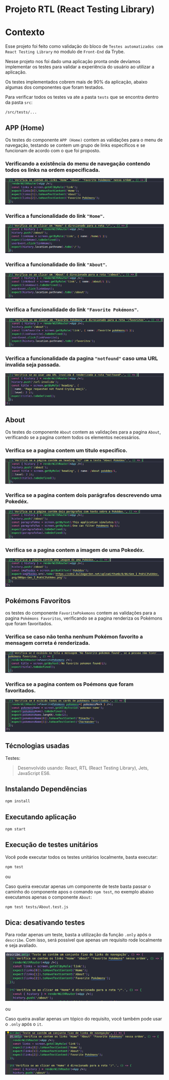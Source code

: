 # Projeto RTL (React Testing Library)

# Contexto
Esse projeto foi feito como validação do bloco de `Testes automatizados com React Testing Library` no modulo de `Front-End` da Trybe.

Nesse projeto nos foi dado uma aplicação pronta onde devíamos implementar os testes para validar a experiência do usuário ao utilizar a aplicação.

Os testes implementados cobrem mais de 90% da aplicação, abaixo algumas dos componentes que foram testados.

Para verificar todos os testes va ate a pasta `tests` que se encontra dentro da pasta `src`:<br>
```
/src/tests/...
```


## APP (Home)
Os testes do componente `APP (Home)` contem as validações para o menu de navegação, testando se contem um grupo de links específicos e se funcionam de acordo com o que foi proposto.

### Verificando a existência do menu de navegação contendo todos os links na ordem especificada.

![img](/src/image/App-it-1.png)

### Verifica a funcionalidade do link `"Home"`.

![img](/src/image/App-it-2.png)

### Verifica a funcionalidade do link `"About"`.

![img](/src/image/App-it-3.png)

### Verifica a funcionalidade do link `"Favorite Pokémons"`.

![img](/src/image/App-it-4.png)

### Verifica a funcionalidade da pagina `"notfound"` caso uma URL invalida seja passada.

![img](/src/image/App-it-5.png)


## About
Os testes do componente `About` contem as validações para a pagina `About`, verificando se a pagina contem todos os elementos necessários.

### Verifica se a pagina contem um titulo especifico.

![img](/src/image/About-it-1.png)

### Verifica se a pagina contem dois parágrafos descrevendo uma Pokedéx.

![img](/src/image/About-it-2.png)

### Verifica se a pagina contem a imagem de uma Pokedéx.

![img](/src/image/About-it-3.png)


## Pokémons Favoritos
os testes do componente `FavoritePokemons` contem as validações para a pagina `Pokémons Favoritos`, verificando se a pagina renderiza os Pokémons que foram favoritados.

### Verifica se caso não tenha nenhum Pokémon favorito a mensagem correta é renderizada.

![img](/src/image/Favotite-it-1.png)

### Verifica se a pagina contem os Poémons que foram favoritados.

![img](/src/image/Favorite-it-2.png)


## Técnologias usadas

Testes:
> Desenvolvido usando: React, RTL (React Testing Library), Jets, JavaScript ES6.

## Instalando Dependências

``` bash
npm install
``` 
## Executando aplicação

  ``` bash
  npm start
  ```

## Execução de testes unitários

Você pode executar todos os testes unitários localmente, basta executar:

```bash
npm test
```

ou 

Caso queira executar apenas um componente de teste basta passar o caminho do componente apos o comando `npm test`, no exemplo abaixo executamos apenas o componente `About`:

```bash
npm test tests/About.test.js
```

## Dica: desativando testes

Para rodar apenas um teste, basta a utilização da função `.only` após o `describe`. Com isso, será possível que apenas um requisito rode localmente e seja avaliado.

![img](/src/image/Dica-1.png)<br>

ou

Caso queira avaliar apenas um tópico do requisito, você também pode usar o `.only` após o `it`.

![img](/src/image/Dica-2.png)